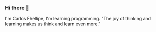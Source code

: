 ### Hi there 👋
I'm Carlos Fhellipe, I'm learning programming.
"The joy of thinking and learning makes us think and learn even more."
